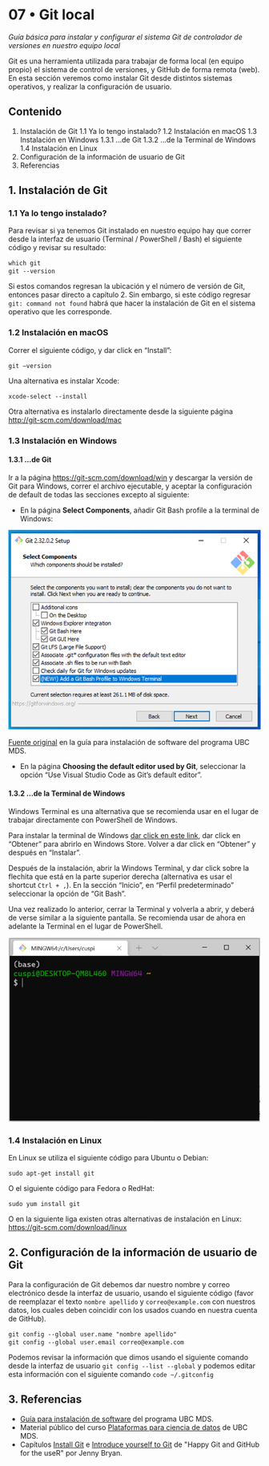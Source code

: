 # 07 • Git local
*Guía básica para instalar y configurar el sistema Git de controlador de versiones en nuestro equipo local*

Git es una herramienta utilizada para trabajar de forma local (en equipo propio) el sistema de control de versiones, y GitHub de forma remota (web). En esta sección veremos como instalar Git desde distintos sistemas operativos, y realizar la configuración de usuario.

## Contenido
1. Instalación de Git
  1.1 Ya lo tengo instalado?
  1.2 Instalación en macOS
  1.3 Instalación en Windows
    1.3.1 …de Git
    1.3.2 …de la Terminal de Windows
  1.4 Instalación en Linux
2. Configuración de la información de usuario de Git
3. Referencias

## 1. Instalación de Git
### 1.1 Ya lo tengo instalado?
Para revisar si ya tenemos Git instalado en nuestro equipo hay que correr desde la interfaz de usuario (Terminal / PowerShell / Bash) el siguiente código y revisar su resultado:

```
which git
git --version
```

Si estos comandos regresan la ubicación y el número de versión de Git, entonces pasar directo a capítulo 2. Sin embargo, si este código regresar `git: command not found` habrá que hacer la instalación de Git en el sistema operativo que les corresponde.

### 1.2 Instalación en macOS
Correr el siguiente código, y dar click en “Install”:

```
git –version
```

Una alternativa es instalar Xcode:
```
xcode-select --install
```

Otra alternativa es instalarlo directamente desde la siguiente página http://git-scm.com/download/mac


### 1.3 Instalación en Windows
#### 1.3.1 …de Git
Ir a la página https://git-scm.com/download/win y descargar la versión de Git para Windows, correr el archivo ejecutable, y aceptar la configuración de default de todas las secciones excepto al siguiente:

- En la página **Select Components**, añadir Git Bash profile a la terminal de Windows:

<img src="img/07-01_install_git.png" width="650" align = "centre">

[Fuente original](https://ubc-mds.github.io/resources_pages/install_ds_stack_windows/#git-bash-and-windows-terminal) en la guía para instalación de software del programa UBC MDS.

- En la página **Choosing the default editor used by Git**, seleccionar la opción “Use Visual Studio Code as Git’s default editor”.

#### 1.3.2 …de la Terminal de Windows
Windows Terminal es una alternativa que se recomienda usar en el lugar de trabajar directamente con PowerShell de Windows.

Para instalar la terminal de Windows [dar click en este link](https://www.microsoft.com/p/windows-terminal/9n0dx20hk701), dar click en “Obtener” para abrirlo en Windows Store. Volver a dar click en “Obtener” y después en “Instalar”.

Después de la instalación, abrir la Windows Terminal, y dar click sobre la flechita que está en la parte superior derecha (alternativa es usar el shortcut `Ctrl + ,`). En la sección “Inicio”, en “Perfil predeterminado” seleccionar la opción de “Git Bash”.

Una vez realizado lo anterior, cerrar la Terminal y volverla a abrir, y deberá de verse similar a la siguiente pantalla. Se recomienda usar de ahora en adelante la Terminal en el lugar de PowerShell.

<img src="img/07-02_terminal_windows.png" width="650" align = "centre">

### 1.4 Instalación en Linux
En Linux se utiliza el siguiente código para Ubuntu o Debian:

```
sudo apt-get install git
```

O el siguiente código para Fedora o RedHat:

```
sudo yum install git
```

O en la siguiente liga existen otras alternativas de instalación en Linux: https://git-scm.com/download/linux 

## 2. Configuración de la información de usuario de Git
Para la configuración de Git debemos dar nuestro nombre y correo electrónico desde la interfaz de usuario, usando el siguiente código (favor de reemplazar el texto `nombre apellido` y `correo@example.com` con nuestros datos, los cuales deben coincidir con los usados cuando en nuestra cuenta de GitHub).

```
git config --global user.name "nombre apellido"
git config --global user.email correo@example.com
```

Podemos revisar la información que dimos usando el siguiente comando desde la interfaz de usuario `git config --list --global` y podemos editar esta información con el siguiente comando `code ~/.gitconfig`


## 3. Referencias
- [Guía para instalación de software](https://ubc-mds.github.io/resources_pages/installation_instructions/) del programa UBC MDS.
- Material público del curso [Plataformas para ciencia de datos](https://github.com/UBC-MDS/DSCI_521_platforms-dsci) de UBC MDS.
- Capítulos [Install Git](https://happygitwithr.com/install-git.html) e [Introduce yourself to Git](https://happygitwithr.com/hello-git.html) de "Happy Git and GitHub for the useR" por Jenny Bryan.
